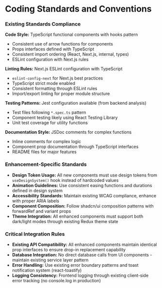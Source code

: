 # Coding Standards and Conventions

### Existing Standards Compliance
**Code Style:** TypeScript functional components with hooks pattern
- Consistent use of arrow functions for components
- Props interfaces defined with TypeScript
- Consistent import ordering (React, Next.js, internal, types)
- ESLint configuration with Next.js rules

**Linting Rules:** Next.js ESLint configuration with TypeScript
- `eslint-config-next` for Next.js best practices
- TypeScript strict mode enabled
- Consistent formatting through ESLint rules
- Import/export linting for proper module structure

**Testing Patterns:** Jest configuration available (from backend analysis)
- Test files following `*.spec.ts` pattern
- Component testing likely using React Testing Library
- Unit test coverage for utility functions

**Documentation Style:** JSDoc comments for complex functions
- Inline comments for complex logic
- Component prop documentation through TypeScript interfaces
- README files for major features

### Enhancement-Specific Standards
- **Design Token Usage:** All new components must use design tokens from `useDesignSystem()` hook instead of hardcoded values
- **Animation Guidelines:** Use consistent easing functions and durations defined in design system
- **Accessibility Standards:** Maintain existing WCAG compliance, enhance with proper ARIA labels
- **Component Composition:** Follow shadcn/ui composition patterns with forwardRef and variant props
- **Theme Integration:** All enhanced components must support both dark/light modes through existing Redux theme state

### Critical Integration Rules
- **Existing API Compatibility:** All enhanced components maintain identical prop interfaces to ensure drop-in replacement capability
- **Database Integration:** No direct database calls from UI components - maintain existing service layer pattern
- **Error Handling:** Use existing error boundary patterns and toast notification system (react-toastify)
- **Logging Consistency:** Frontend logging through existing client-side error tracking (no console.log in production)
